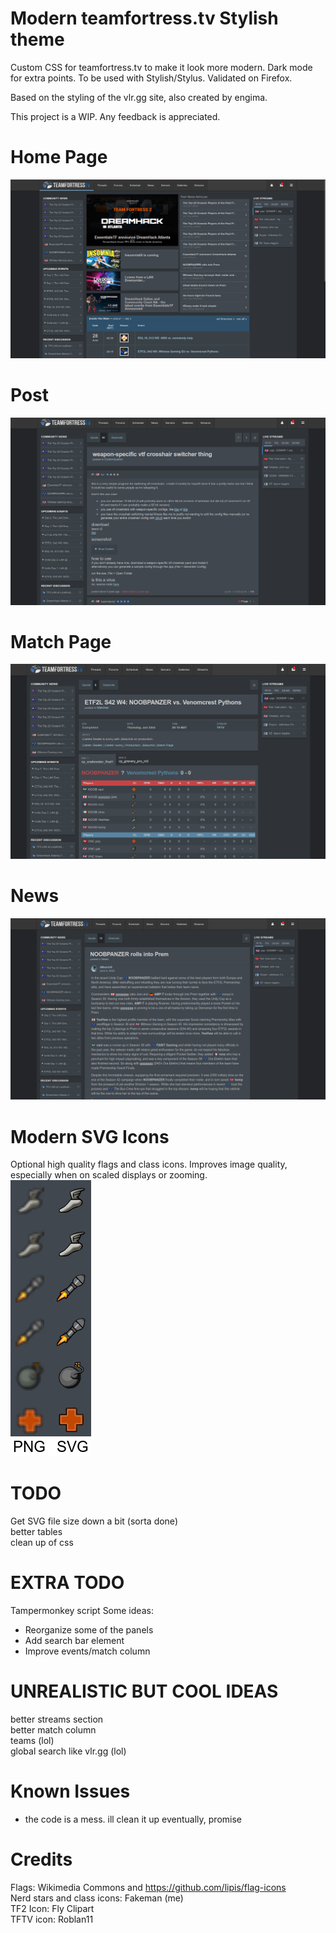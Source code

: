 # Modern teamfortress.tv Stylish theme
Custom CSS for teamfortress.tv to make it look more modern. Dark mode for extra points. To be used with Stylish/Stylus. Validated on Firefox.

Based on the styling of the vlr.gg site, also created by engima.

This project is a WIP. Any feedback is appreciated.

# Home Page
![alt text](https://raw.githubusercontent.com/fakemanoan/TFTV-Stylus-Theme/dark/screenshots./3rdJuly/Screenshot_20220703_131450.png)

# Post
![alt text](https://raw.githubusercontent.com/fakemanoan/TFTV-Stylus-Theme/dark/screenshots./3rdJuly/Screenshot_20220703_131559.png)

# Match Page
![alt text](https://raw.githubusercontent.com/fakemanoan/TFTV-Stylus-Theme/dark/screenshots./3rdJuly/Screenshot_20220703_131532.png)

# News
![alt text](https://raw.githubusercontent.com/fakemanoan/TFTV-Stylus-Theme/dark/screenshots./3rdJuly/Screenshot_20220703_131509.png)

# Modern SVG Icons
Optional high quality flags and class icons. Improves image quality, especially when on scaled displays or zooming. <br>
![alt text](https://raw.githubusercontent.com/fakemanoan/TFTV-Stylus-Theme/dark/screenshots./3rdJuly/PNGVSSVG.png)

# TODO
Get SVG file size down a bit (sorta done) <br>
better tables <br>
clean up of css <br>

# EXTRA TODO
Tampermonkey script
Some ideas:
- Reorganize some of the panels
- Add search bar element
- Improve events/match column<br>

# UNREALISTIC BUT COOL IDEAS
better streams section <br>
better match column <br>
teams (lol) <br>
global search like vlr.gg (lol) <br>

# Known Issues
- the code is a mess. ill clean it up eventually, promise

# Credits
Flags: Wikimedia Commons and https://github.com/lipis/flag-icons <br>
Nerd stars and class icons: Fakeman (me)<br>
TF2 Icon: Fly Clipart<br>
TFTV icon: Roblan11<br>
